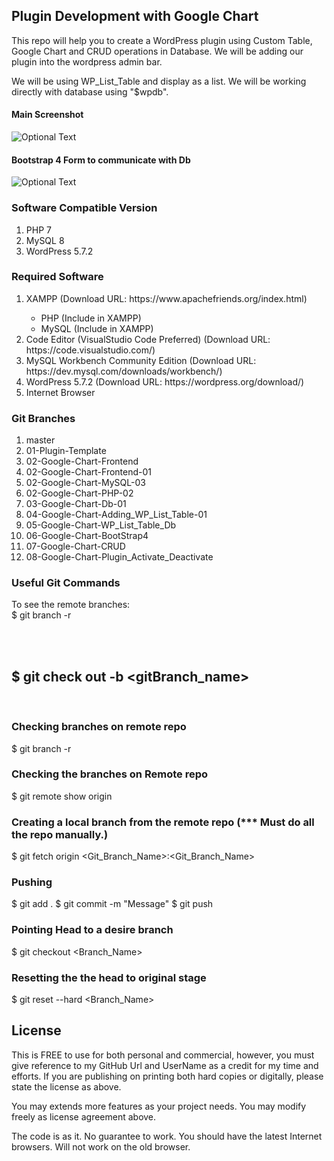 ## Plugin Development with Google Chart
This repo will help you to create a WordPress plugin using Custom Table, Google Chart 
and CRUD operations in Database. We will be adding our plugin into the wordpress admin bar. 

We will be using WP_List_Table and display as a list. We will be working directly 
with database using "$wpdb". 

#### Main Screenshot
![Optional Text](../master/Screenshot_1.png)

#### Bootstrap 4 Form to communicate with Db
![Optional Text](../master/Screenshot_2.png)

### Software Compatible Version 
<ol>
    <li>PHP 7</li>
    <li>MySQL 8</li>
    <li>WordPress 5.7.2</li>
</ol>

### Required Software 
<ol>
<li>XAMPP (Download URL: https://www.apachefriends.org/index.html)</li>
    <ul>
        <li>PHP (Include in XAMPP)</li>
        <li>MySQL (Include in XAMPP)</li>
    </ul>

<li>Code Editor (VisualStudio Code Preferred) (Download URL: https://code.visualstudio.com/) </li>
<li>MySQL Workbench Community Edition (Download URL: https://dev.mysql.com/downloads/workbench/) </li>
<li>WordPress 5.7.2 (Download URL: https://wordpress.org/download/)</li>
<li>Internet Browser</li>
</ol>

### Git Branches 
<ol>
    <li>master </li>
    <li>01-Plugin-Template </li>
    <li>02-Google-Chart-Frontend</li>
    <li>02-Google-Chart-Frontend-01</li>
    <li>02-Google-Chart-MySQL-03</li>
    <li>02-Google-Chart-PHP-02</li>
    <li>03-Google-Chart-Db-01</li>
    <li>04-Google-Chart-Adding_WP_List_Table-01</li>
    <li>05-Google-Chart-WP_List_Table_Db</li>
    <li>06-Google-Chart-BootStrap4</li>
    <li>07-Google-Chart-CRUD</li>
    <li>08-Google-Chart-Plugin_Activate_Deactivate</li>
</ol>

### Useful Git Commands 
To see the remote branches: <br/>
$ git branch -r 

<br/>
<br/>

$ git check out -b <gitBranch_name>
<br/>
----------------------------------------------------------------------------------------------------------
<br/>


### Checking branches on remote repo
$ git branch -r 


### Checking the branches on Remote repo
$ git remote show origin

### Creating a local branch from the remote repo (*** Must do all the repo manually.)
$ git fetch origin <Git_Branch_Name>:<Git_Branch_Name>

### Pushing 
$ git add . 
$ git commit -m "Message"
$ git push 

### Pointing Head to a desire branch
$ git checkout <Branch_Name> 


### Resetting the the head to original stage 
$ git reset --hard <Branch_Name>


## License

This is FREE to use for both personal and commercial, however, you must 
give reference to my GitHub Url and UserName as a credit for my time and efforts. 
If you are publishing on printing both hard copies or digitally, please state 
the license as above. 

You may extends more features as your project needs. You may modify freely as license agreement above. 

The code is as it. No guarantee to work. You should have the latest Internet browsers. Will not work on the old browser. 
